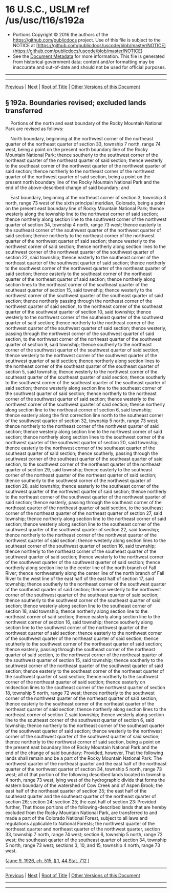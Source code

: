 ---
---

# 16 U.S.C., USLM ref /us/usc/t16/s192a

* Portions Copyright © 2016 the authors of the https://github.com/publicdocs project.
  Use of this file is subject to the NOTICE at [https://github.com/publicdocs/uscode/blob/master/NOTICE](https://github.com/publicdocs/uscode/blob/master/NOTICE)
* See the [Document Metadata](././../../../../..//README.md) for more information.
  This file is generated from historical government data; content and/or formatting may be inaccurate and out-of-date and should not be used for official purposes.

----------
----------

[Previous](./../../../../..//us/usc/t16/ch1/schXXI/m__us_usc_t16_s192.md) | [Next](./../../../../..//us/usc/t16/ch1/schXXI/m__us_usc_t16_s192b.md) | [Root of Title](./../../../../../) | [Other Versions of this Document](https://publicdocs.github.io/go/links?ns=uslm&ref=%2Fus%2Fusc%2Ft16%2Fs192a)

## § 192a. Boundaries revised; excluded lands transferred

    Portions of the north and east boundary of the Rocky Mountain National Park are revised as follows:

    North boundary, beginning at the northwest corner of the northeast quarter of the northeast quarter of section 33, township 7 north, range 74 west, being a point on the present north boundary line of the Rocky Mountain National Park; thence southerly to the southwest corner of the northeast quarter of the northeast quarter of said section; thence westerly to the southeast corner of the northwest quarter of the northwest quarter of said section; thence northerly to the northeast corner of the northwest quarter of the northwest quarter of said section, being a point on the present north boundary line of the Rocky Mountain National Park and the end of the above-described change of said boundary; and

    East boundary, beginning at the northeast corner of section 3, township 3 north, range 73 west of the sixth principal meridian, Colorado, being a point on the present east boundary line of Rocky Mountain National Park; thence westerly along the township line to the northwest corner of said section; thence northerly along section line to the southwest corner of the northwest quarter of section 34, township 4 north, range 73 west; thence easterly to the southeast corner of the southwest quarter of the northwest quarter of said section; thence northerly to the northeast corner of the northwest quarter of the northwest quarter of said section; thence westerly to the northwest corner of said section; thence northerly along section lines to the southwest corner of the northwest quarter of the southwest quarter of section 22, said township; thence easterly to the southeast corner of the northeast quarter of the southwest quarter of said section; thence northerly to the southwest corner of the northwest quarter of the northeast quarter of said section; thence easterly to the southeast corner of the northeast quarter of the northeast quarter of said section; thence northerly along section lines to the northeast corner of the southeast quarter of the southeast quarter of section 15, said township; thence westerly to the northwest corner of the southwest quarter of the southeast quarter of said section; thence northerly passing through the northeast corner of the northwest quarter of said section, to the northeast corner of the southeast quarter of the southwest quarter of section 10, said township; thence westerly to the northwest corner of the southeast quarter of the southwest quarter of said section; thence northerly to the northeast corner of the northwest quarter of the southwest quarter of said section; thence westerly, passing through the northwest corner of the southwest quarter of said section, to the northwest corner of the northeast quarter of the southwest quarter of section 9, said township; thence southerly to the northeast corner of the southwest quarter of the southwest quarter of said section; thence westerly to the northwest corner of the southwest quarter of the southwest quarter of said section; thence northerly along section lines to the northeast corner of the southeast quarter of the southeast quarter of section 5, said township; thence westerly to the northwest corner of the southeast quarter of the southeast quarter of said section; thence southerly to the southwest corner of the southeast quarter of the southeast quarter of said section; thence westerly along section line to the southeast corner of the southwest quarter of said section; thence northerly to the northeast corner of the southwest quarter of said section; thence westerly to the northwest corner of the southwest quarter of said section; thence northerly along section line to the northeast corner of section 6, said township; thence easterly along the first correction line north to the southeast corner of the southwest quarter of section 32, township 5 north, range 73 west; thence northerly to the northeast corner of the northwest quarter of said section; thence westerly along section line to the northwest corner of said section; thence northerly along section lines to the southwest corner of the northwest quarter of the southwest quarter of section 20, said township; thence easterly to the northwest corner of the southeast quarter of the southeast quarter of said section; thence southerly, passing through the southwest corner of the southeast quarter of the southeast quarter of said section, to the southwest corner of the northeast quarter of the northeast quarter of section 29, said township; thence easterly to the southeast corner of the northeast quarter of the northeast quarter of said section; thence southerly to the southwest corner of the northwest quarter of section 28, said township; thence easterly to the southeast corner of the southwest quarter of the northwest quarter of said section; thence northerly to the northeast corner of the southwest quarter of the northwest quarter of said section; thence easterly, passing through the southeast corner of the northeast quarter of the northeast quarter of said section, to the southeast corner of the northeast quarter of the northeast quarter of section 27, said township; thence northerly along section line to the northeast corner of said section; thence westerly along section line to the southeast corner of the southwest quarter of the southwest quarter of section 22, said township; thence northerly to the northeast corner of the northwest quarter of the northwest quarter of said section; thence westerly along section lines to the southeast corner of the southwest quarter of section 16, said township; thence northerly to the northeast corner of the southeast quarter of the southwest quarter of said section; thence westerly to the northwest corner of the southwest quarter of the southwest quarter of said section; thence northerly along section line to the center line of the north branch of Fall River; thence northwesterly along the center line of the north branch of Fall River to the west line of the east half of the east half of section 17, said township; thence southerly to the northeast corner of the southwest quarter of the southeast quarter of said section; thence westerly to the northwest corner of the southwest quarter of the southeast quarter of said section; thence southerly to the southwest corner of the southeast quarter of said section; thence westerly along section line to the southeast corner of section 18, said township; thence northerly along section line to the northeast corner of said section; thence easterly along section line to the northwest corner of section 16, said township; thence southerly along section line to the southwest corner of the northwest quarter of the northwest quarter of said section; thence easterly to the northwest corner of the southwest quarter of the northeast quarter of said section; thence southerly to the southwest corner of the northeast quarter of said section; thence easterly, passing through the southeast corner of the northeast quarter of said section, to the northwest corner of the northeast quarter of the southwest quarter of section 15, said township; thence southerly to the southwest corner of the northeast quarter of the southwest quarter of said section; thence easterly to the southeast corner of the northeast quarter of the southwest quarter of said section; thence northerly to the southwest corner of the northeast quarter of said section; thence easterly on midsection lines to the southeast corner of the northwest quarter of section 18, township 5 north, range 72 west; thence northerly to the southwest corner of the northwest quarter of the northeast quarter of said section; thence easterly to the southeast corner of the northeast quarter of the northeast quarter of said section; thence northerly along section lines to the northeast corner of section 7, said township; thence westerly along section line to the southeast corner of the southwest quarter of section 6, said township; thence northerly to the northeast corner of the southeast quarter of the southwest quarter of said section; thence westerly to the northwest corner of the southwest quarter of the southwest quarter of said section; thence northerly to the northwest corner of said section, being a point on the present east boundary line of Rocky Mountain National Park and the end of the change of said boundary: Provided, however, That the following lands shall remain and be a part of the Rocky Mountain National Park: The northwest quarter of the northeast quarter and the east half of the northeast quarter of the northwest quarter of section 34, township 5 north, range 73 west; all of that portion of the following described lands located in township 4 north, range 73 west, lying west of the hydrographic divide that forms the eastern boundary of the watershed of Cow Creek and of Aspen Brook; the east half of the northeast quarter of section 35; the east half of the southeast quarter and the southeast quarter of the northeast quarter of section 26; section 24; section 25; the east half of section 23: Provided further, That those portions of the following-described lands that are hereby excluded from the Rocky Mountain National Park, are transferred to and made a part of the Colorado National Forest, subject to all laws and regulations applicable to National Forests; the northwest quarter of the northeast quarter and northeast quarter of the northwest quarter, section 33, township 7 north, range 74 west; section 6, township 5 north, range 72 west; the southeast quarter of the southeast quarter of section 34, township 5 north, range 73 west; sections 3, 10, and 15, township 4 north, range 73 west.

([June 9, 1926, ch. 515, § 1][/us/act/1926-06-09/ch515/s1], [44 Stat. 712][/us/stat/44/712].)

----------

[Previous](./../../../../..//us/usc/t16/ch1/schXXI/m__us_usc_t16_s192.md) | [Next](./../../../../..//us/usc/t16/ch1/schXXI/m__us_usc_t16_s192b.md) | [Root of Title](./../../../../../) | [Other Versions of this Document](https://publicdocs.github.io/go/links?ns=uslm&ref=%2Fus%2Fusc%2Ft16%2Fs192a)

----------
----------

[/us/act/1926-06-09/ch515/s1]: https://publicdocs.github.io/go/links?ns=uslm&ref=%2Fus%2Fact%2F1926-06-09%2Fch515%2Fs1
[/us/stat/44/712]: https://publicdocs.github.io/go/links?ns=uslm&ref=%2Fus%2Fstat%2F44%2F712


